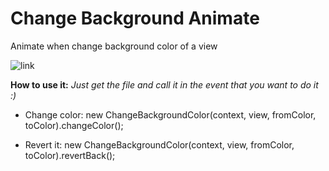 # Change Background Animate
Animate when change background color of a view
 
![link](https://i.imgur.com/cOWFfmO.gif)

**How to use it:** 
*Just get the file and call it in the event that you want to do it :)*

- Change color:
new ChangeBackgroundColor(context, view, fromColor, toColor).changeColor();

- Revert it:
new ChangeBackgroundColor(context, view, fromColor, toColor).revertBack();

